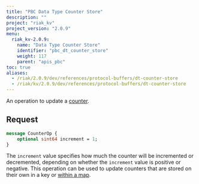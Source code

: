 ```yaml
---
title: "PBC Data Type Counter Store"
description: ""
project: "riak_kv"
project_version: "2.0.9"
menu:
  riak_kv-2.0.9:
    name: "Data Type Counter Store"
    identifier: "pbc_dt_counter_store"
    weight: 117
    parent: "apis_pbc"
toc: true
aliases:
  - /riak/2.0.9/dev/references/protocol-buffers/dt-counter-store
  - /riak/kv/2.0.9/dev/references/protocol-buffers/dt-counter-store
---
```


An operation to update a [counter](/riak/kv/2.0.9/developing/data-types).

## Request

```protobuf
message CounterOp {
    optional sint64 increment = 1;
}
```

The `increment` value specifies how much the counter will be incremented
or decremented, depending on whether the `increment` value is positive
or negative. This operation can be used to update counters that are
stored on their own in a key or [within a map](/riak/kv/2.0.9/developing/api/protocol-buffers/dt-map-store).
